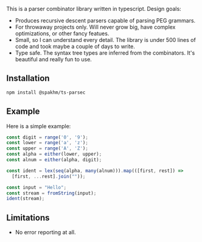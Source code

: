 
This is a parser combinator library written in typescript. Design
goals:

- Produces recursive descent parsers capable of parsing PEG grammars.
- For throwaway projects only. Will never grow big, have complex
  optimizations, or other fancy featues.
- Small, so I can understand every detail. The library is under 500
  lines of code and took maybe a couple of days to write.
- Type safe. The syntax tree types are inferred from the combinators.
  It's beautiful and really fun to use.

## Installation
```sh
npm install @spakhm/ts-parsec
```

## Example

Here is a simple example:

```ts
const digit = range('0', '9');
const lower = range('a', 'z');
const upper = range('A', 'Z');
const alpha = either(lower, upper);
const alnum = either(alpha, digit);

const ident = lex(seq(alpha, many(alnum))).map(([first, rest]) =>
  [first, ...rest].join(""));

const input = "Hello";
const stream = fromString(input);
ident(stream);
```

## Limitations

- No error reporting at all.
